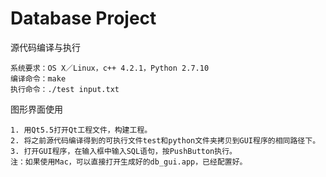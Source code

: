 # Database Project

源代码编译与执行

	系统要求：OS X／Linux，c++ 4.2.1，Python 2.7.10
	编译命令：make
	执行命令：./test input.txt


图形界面使用

	1. 用Qt5.5打开Qt工程文件，构建工程。
	2. 将之前源代码编译得到的可执行文件test和python文件夹拷贝到GUI程序的相同路径下。
	3. 打开GUI程序，在输入框中输入SQL语句，按PushButton执行。
	注：如果使用Mac，可以直接打开生成好的db_gui.app，已经配置好。